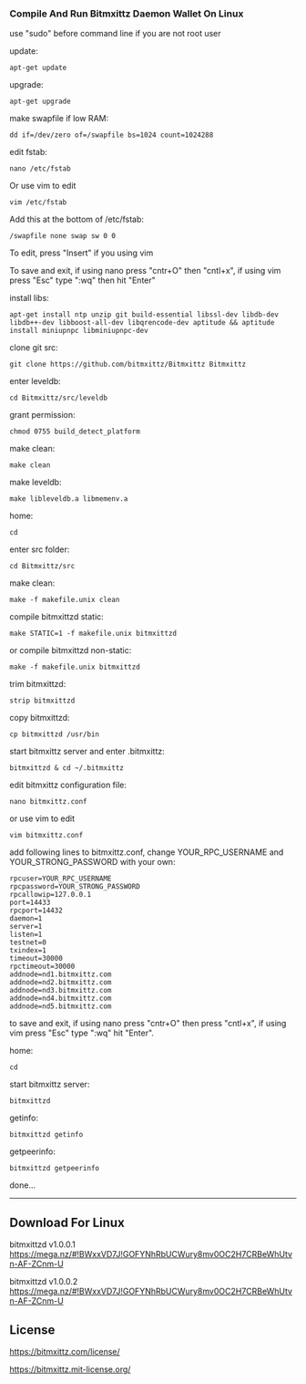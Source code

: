 ### Compile And Run Bitmxittz Daemon Wallet On Linux

use "sudo" before command line if you are not root user

update:

    apt-get update

upgrade:

    apt-get upgrade

make swapfile if low RAM:

    dd if=/dev/zero of=/swapfile bs=1024 count=1024288

edit fstab:

    nano /etc/fstab
    
Or use vim to edit

    vim /etc/fstab

Add this at the bottom of /etc/fstab:

    /swapfile none swap sw 0 0

To edit, press "Insert" if you using vim

To save and exit, if using nano press "cntr+O" then "cntl+x", if using vim press "Esc" type ":wq" then hit "Enter"

install libs:

    apt-get install ntp unzip git build-essential libssl-dev libdb-dev libdb++-dev libboost-all-dev libqrencode-dev aptitude && aptitude install miniupnpc libminiupnpc-dev

clone git src:

    git clone https://github.com/bitmxittz/Bitmxittz Bitmxittz

enter leveldb:

    cd Bitmxittz/src/leveldb

grant permission:

    chmod 0755 build_detect_platform

make clean:

    make clean

make leveldb:

    make libleveldb.a libmemenv.a

home:

    cd

enter src folder:

    cd Bitmxittz/src

make clean:

    make -f makefile.unix clean

compile bitmxittzd static:

    make STATIC=1 -f makefile.unix bitmxittzd  

or compile bitmxittzd non-static:

    make -f makefile.unix bitmxittzd

trim bitmxittzd:

    strip bitmxittzd

copy bitmxittzd:

    cp bitmxittzd /usr/bin

start bitmxittz server and enter .bitmxittz:

    bitmxittzd & cd ~/.bitmxittz

edit bitmxittz configuration file:

    nano bitmxittz.conf 

or use vim to edit

    vim bitmxittz.conf

add following lines to bitmxittz.conf, change YOUR_RPC_USERNAME and YOUR_STRONG_PASSWORD with your own:

    rpcuser=YOUR_RPC_USERNAME
    rpcpassword=YOUR_STRONG_PASSWORD
    rpcallowip=127.0.0.1
    port=14433
    rpcport=14432
    daemon=1
    server=1
    listen=1
    testnet=0
    txindex=1
    timeout=30000
    rpctimeout=30000
    addnode=nd1.bitmxittz.com
    addnode=nd2.bitmxittz.com
    addnode=nd3.bitmxittz.com
    addnode=nd4.bitmxittz.com
    addnode=nd5.bitmxittz.com

to save and exit, if using nano press "cntr+O" then press "cntl+x", if using vim press "Esc" type ":wq" hit "Enter".

home:

    cd

start bitmxittz server:

    bitmxittzd

getinfo:

    bitmxittzd getinfo

getpeerinfo:

    bitmxittzd getpeerinfo

done...

--------------------

## Download For Linux

bitmxittzd v1.0.0.1 https://mega.nz/#!BWxxVD7J!GOFYNhRbUCWury8mv0OC2H7CRBeWhUtvn-AF-ZCnm-U

bitmxittzd v1.0.0.2 https://mega.nz/#!BWxxVD7J!GOFYNhRbUCWury8mv0OC2H7CRBeWhUtvn-AF-ZCnm-U

## License

https://bitmxittz.com/license/

https://bitmxittz.mit-license.org/
